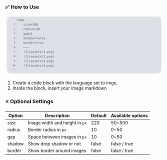 ### ✅ How to Use
![](assets/1.png)
1. Create a code block with the language set to imgs.
2. Inside the block, insert your image markdown

### ⭐ Optional Settings

| Option | Description                    | Default | Available options |
| ------ | ------------------------------ | ------- | ----------------- |
| size   | Image width and height in `px` | 220     | 50~500            |
| radius | Border radius in `px`          | 10      | 0~50              |
| gap    | Space between images in `px`   | 10      | 0~50              |
| shadow | Show drop shadow or not        | false   | false / true      |
| border | Show border around images      | false   | false / true      |
